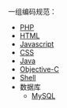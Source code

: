 一组编码规范：
* [PHP](https://github.com/iwind/coding-styles/wiki/PHP)
* [HTML](https://github.com/iwind/coding-styles/wiki/HTML)
* [Javascript](https://github.com/iwind/coding-styles/wiki/Javascript)
* [CSS](https://github.com/iwind/coding-styles/wiki/CSS)
* [Java](https://github.com/iwind/coding-styles/wiki/Javascript)
* [Objective-C](https://github.com/iwind/coding-styles/wiki/Objective-C)
* [Shell](https://github.com/iwind/coding-styles/wiki/Shell)
* 数据库
  * [MySQL](https://github.com/iwind/coding-styles/wiki/MySQL)
